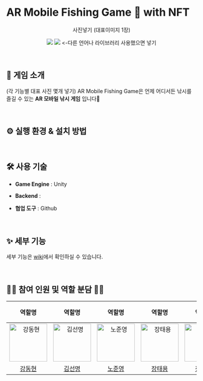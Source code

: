 # AR Mobile Fishing Game 🐬 with NFT
<p align="middle" >
 사진넣기 (대표이미지 1장)
</p>

<p align="middle" >
<img src="https://img.shields.io/badge/Unity-000000?style=flat&logo=Unity&logoColor=white"/>
<img src="https://img.shields.io/badge/C Sharp-239120?style=flat&logo=CSharp&logoColor=white"/>
<-다른 언어나 라이브러리 사용했으면 넣기 
</p>

</br>

## 🌊 게임 소개 
(각 기능별 대표 사진 몇개 넣기) 
AR Mobile Fishing Game은 언제 어디서든 낚시를 즐길 수 있는 **AR 모바일 낚시 게임** 입니다🐚

</br>


## ⚙ 실행 환경 & 설치 방법 


</br>



## 🛠 사용 기술

- **Game Engine** : Unity 

- **Backend** : 

- **협업 도구** : Github


</br>

## ✨ 세부 기능 

세부 기능은 [wiki](https://github.com/KUnity/AR_Mobile_Fishing_Game.wiki.git)에서 확인하실 수 있습니다. 


</br>

## 👨‍💻 참여 인원 및 역할 분담 👩‍💻
| 역할명 |  역할명 | 역할명 | 역할명 | 역할명 |  AR & 인벤토리 |
|:------:|:------:|:------:|:------:|:------:|:------:|
| <img src="#" width=100px alt="강동현"/> | <img src="#" width=100px alt="김선명"/> | <img src="#" width=100px alt="노준영"/> | <img src="#" width=100px alt="장태용"/> | <img src="#" width=100px alt="정지성"/> | <img src="https://avatars.githubusercontent.com/u/77582221?v=4" width=100px alt="최정윤"/> | 
|[강동현](https://github.com/)|[김선명](https://github.com/)|[노준영](https://github.com/)|[장태용](https://github.com/)|[정지성](https://github.com/c-jeongyyun)|[최정윤](https://github.com/)|



